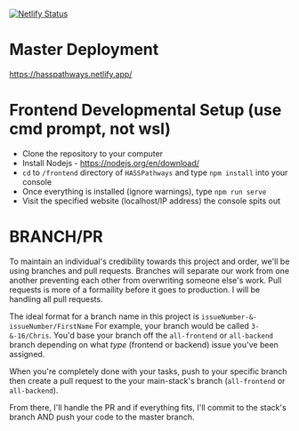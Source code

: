 [![Netlify Status](https://api.netlify.com/api/v1/badges/5f319796-9a6d-4747-9269-c2bd33bbdf72/deploy-status)](https://app.netlify.com/sites/hasspathways/deploys)
# Master Deployment
https://hasspathways.netlify.app/

# Frontend Developmental Setup (use cmd prompt, not wsl)
- Clone the repository to your computer
- Install Nodejs - https://nodejs.org/en/download/
- `cd` to `/frontend` directory of `HASSPathways` and type `npm install` into your console
- Once everything is installed (ignore warnings), type `npm run serve`
- Visit the specified website (localhost/IP address) the console spits out


# BRANCH/PR
To maintain an individual's credibility towards this project and order, we'll be using branches and pull requests. Branches will separate our work from one another preventing each other from overwriting someone else's work. Pull requests is more of a formaility before it goes to production. I will be handling all pull requests.

The ideal format for a branch name in this project is `issueNumber-&-issueNumber/FirstName`
For example, your branch would be called `3-&-16/Chris`. You'd base your branch off the `all-frontend` or `all-backend` branch depending on what *type* (frontend or backend) issue you've been assigned.

When you're completely done with your tasks, push to your specific branch then create a pull request to the your main-stack's branch (`all-frontend` or `all-backend`).

From there, I'll handle the PR and if everything fits, I'll commit to the stack's branch AND push your code to the master branch.
